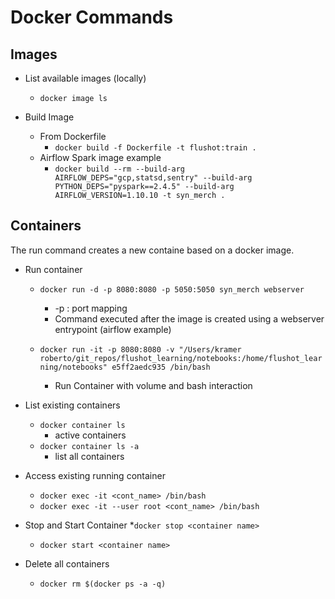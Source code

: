 # Docker Commands

## Images

* List available images (locally)
    * `````docker image ls`````

* Build Image
    * From Dockerfile
        * ````docker build -f Dockerfile -t flushot:train .````
    * Airflow Spark image example 
        * ````docker build --rm --build-arg AIRFLOW_DEPS="gcp,statsd,sentry" --build-arg PYTHON_DEPS="pyspark==2.4.5" --build-arg AIRFLOW_VERSION=1.10.10 -t syn_merch .````

## Containers

The run command creates a new containe based on a docker image.

* Run container 
    * ````docker run -d -p 8080:8080 -p 5050:5050 syn_merch webserver````
        * -p : port mapping
        * Command executed after the image is created using a webserver entrypoint (airflow example)

    * ````docker run -it -p 8080:8080 -v "/Users/kramer roberto/git_repos/flushot_learning/notebooks:/home/flushot_learning/notebooks" e5ff2aedc935 /bin/bash````
        * Run Container with volume and bash interaction

* List existing containers
    * ````docker container ls````
        * active containers
    * ````docker container ls -a ````
        * list all containers
* Access existing running container 
    * ````docker exec -it <cont_name> /bin/bash````
    * ````docker exec -it --user root <cont_name> /bin/bash````

* Stop and Start Container
    *````docker stop <container name>````
    * ````docker start <container name>````

* Delete all containers
    * ````docker rm $(docker ps -a -q)````